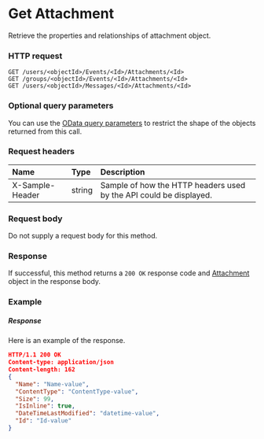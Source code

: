 # Get Attachment

Retrieve the properties and relationships of attachment object.
### HTTP request
```http
GET /users/<objectId>/Events/<Id>/Attachments/<Id>
GET /groups/<objectId>/Events/<Id>/Attachments/<Id>
GET /users/<objectId>/Messages/<Id>/Attachments/<Id>
```
### Optional query parameters
You can use the [OData query parameters](odata-optional-query-parameters.md) to restrict the shape of the objects returned from this call.
### Request headers
| Name       | Type | Description|
|:-----------|:------|:----------|
| X-Sample-Header  | string  | Sample of how the HTTP headers used by the API could be displayed.|

### Request body
Do not supply a request body for this method.
### Response
If successful, this method returns a `200 OK` response code and [Attachment](../resources/attachment.md) object in the response body.
### Example
##### Response
Here is an example of the response.
```json
HTTP/1.1 200 OK
Content-type: application/json
Content-length: 162
{
  "Name": "Name-value",
  "ContentType": "ContentType-value",
  "Size": 99,
  "IsInline": true,
  "DateTimeLastModified": "datetime-value",
  "Id": "Id-value"
}
```

<!-- uuid: b383bd13-4f8f-47b5-afbf-59b9456d680e
2015-10-09 18:34:12 UTC -->
